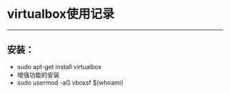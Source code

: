 # virtualbox使用记录
***
## 安装：
- sudo apt-get install virtualbox
- 增强功能的安装
- sudo usermod -aG vboxsf $(whoami)